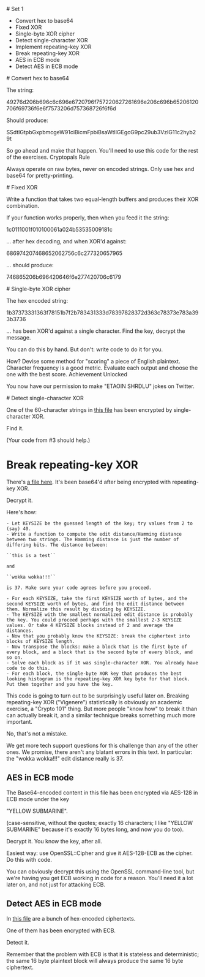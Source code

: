 # Set 1

 - Convert hex to base64
 - Fixed XOR
 - Single-byte XOR cipher
 - Detect single-character XOR
 - Implement repeating-key XOR
 - Break repeating-key XOR
 - AES in ECB mode
 - Detect AES in ECB mode

# Convert hex to base64

The string:

49276d206b696c6c696e6720796f757220627261696e206c696b65206120706f69736f6e6f7573206d757368726f6f6d

Should produce:

SSdtIGtpbGxpbmcgeW91ciBicmFpbiBsaWtlIGEgcG9pc29ub3VzIG11c2hyb29t

So go ahead and make that happen. You'll need to use this code for the rest of the exercises.
Cryptopals Rule

Always operate on raw bytes, never on encoded strings. Only use hex and base64 for pretty-printing.

# Fixed XOR

Write a function that takes two equal-length buffers and produces their XOR combination.

If your function works properly, then when you feed it the string:

1c0111001f010100061a024b53535009181c

... after hex decoding, and when XOR'd against:

686974207468652062756c6c277320657965

... should produce:

746865206b696420646f6e277420706c6179

# Single-byte XOR cipher

The hex encoded string:

1b37373331363f78151b7f2b783431333d78397828372d363c78373e783a393b3736

... has been XOR'd against a single character. Find the key, decrypt the message.

You can do this by hand. But don't: write code to do it for you.

How? Devise some method for "scoring" a piece of English plaintext. Character frequency is a good metric. Evaluate each output and choose the one with the best score.
Achievement Unlocked

You now have our permission to make "ETAOIN SHRDLU" jokes on Twitter.

# Detect single-character XOR

One of the 60-character strings in [this file](data/4.txt) has been encrypted by single-character XOR.

Find it.

(Your code from #3 should help.)

# Break repeating-key XOR

There's [a file here](data/6.txt). It's been base64'd after being encrypted with repeating-key XOR.

Decrypt it.

Here's how:

    - Let KEYSIZE be the guessed length of the key; try values from 2 to (say) 40.
    - Write a function to compute the edit distance/Hamming distance between two strings. The Hamming distance is just the number of differing bits. The distance between:

    ``this is a test``

    and

    ``wokka wokka!!!``

    is 37. Make sure your code agrees before you proceed.

    - For each KEYSIZE, take the first KEYSIZE worth of bytes, and the second KEYSIZE worth of bytes, and find the edit distance between them. Normalize this result by dividing by KEYSIZE.
    - The KEYSIZE with the smallest normalized edit distance is probably the key. You could proceed perhaps with the smallest 2-3 KEYSIZE values. Or take 4 KEYSIZE blocks instead of 2 and average the distances.
    - Now that you probably know the KEYSIZE: break the ciphertext into blocks of KEYSIZE length.
    - Now transpose the blocks: make a block that is the first byte of every block, and a block that is the second byte of every block, and so on.
    - Solve each block as if it was single-character XOR. You already have code to do this.
    - For each block, the single-byte XOR key that produces the best looking histogram is the repeating-key XOR key byte for that block. Put them together and you have the key.

This code is going to turn out to be surprisingly useful later on. Breaking repeating-key XOR ("Vigenere") statistically is obviously an academic exercise, a "Crypto 101" thing. But more people "know how" to break it than can actually break it, and a similar technique breaks something much more important.

No, that's not a mistake.

We get more tech support questions for this challenge than any of the other ones. We promise, there aren't any blatant errors in this text. In particular: the "wokka wokka!!!" edit distance really is 37.

## AES in ECB mode

The Base64-encoded content in this file has been encrypted via AES-128 in ECB mode under the key

"YELLOW SUBMARINE".

(case-sensitive, without the quotes; exactly 16 characters; I like "YELLOW SUBMARINE" because it's exactly 16 bytes long, and now you do too).

Decrypt it. You know the key, after all.

Easiest way: use OpenSSL::Cipher and give it AES-128-ECB as the cipher.
Do this with code.

You can obviously decrypt this using the OpenSSL command-line tool, but we're having you get ECB working in code for a reason. You'll need it a lot later on, and not just for attacking ECB.

## Detect AES in ECB mode

In [this file](data/7.txt) are a bunch of hex-encoded ciphertexts.

One of them has been encrypted with ECB.

Detect it.

Remember that the problem with ECB is that it is stateless and deterministic; the same 16 byte plaintext block will always produce the same 16 byte ciphertext.

